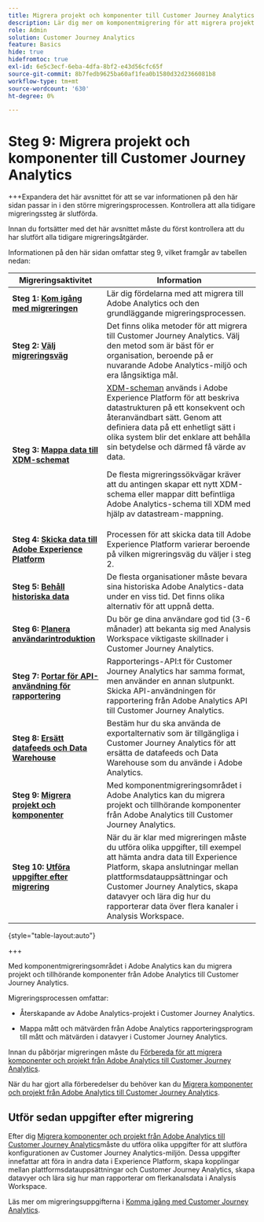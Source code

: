```yaml
---
title: Migrera projekt och komponenter till Customer Journey Analytics
description: Lär dig mer om komponentmigrering för att migrera projekt och komponenter till Customer Journey Analytics.
role: Admin
solution: Customer Journey Analytics
feature: Basics
hide: true
hidefromtoc: true
exl-id: 6e5c3ecf-6eba-4dfa-8bf2-e43d56cfc65f
source-git-commit: 8b7fedb9625ba60af1fea0b1580d32d2366081b8
workflow-type: tm+mt
source-wordcount: '630'
ht-degree: 0%

---
```


# Steg 9: Migrera projekt och komponenter till Customer Journey Analytics

+++Expandera det här avsnittet för att se var informationen på den här sidan passar in i den större migreringsprocessen. Kontrollera att alla tidigare migreringssteg är slutförda.

Innan du fortsätter med det här avsnittet måste du först kontrollera att du har slutfört alla tidigare migreringsåtgärder.

Informationen på den här sidan omfattar steg 9, vilket framgår av tabellen nedan:

| Migreringsaktivitet | Information |
|---------|----------|
| **Steg 1: [Kom igång med migreringen](/help/getting-started/cja-migration/cja-migration-getstarted.md)** | Lär dig fördelarna med att migrera till Adobe Analytics och den grundläggande migreringsprocessen. |
| **Steg 2: [Välj migreringsväg](/help/getting-started/cja-migration/cja-migration-path.md)** | Det finns olika metoder för att migrera till Customer Journey Analytics. Välj den metod som är bäst för er organisation, beroende på er nuvarande Adobe Analytics-miljö och era långsiktiga mål. |
| **Steg 3: [Mappa data till XDM-schemat](/help/getting-started/cja-migration/cja-migration-xdm.md)** | [XDM-scheman](https://experienceleague.adobe.com/en/docs/experience-platform/xdm/home#xdm-schemas) används i Adobe Experience Platform för att beskriva datastrukturen på ett konsekvent och återanvändbart sätt. Genom att definiera data på ett enhetligt sätt i olika system blir det enklare att behålla sin betydelse och därmed få värde av data.<p>De flesta migreringssökvägar kräver att du antingen skapar ett nytt XDM-schema eller mappar ditt befintliga Adobe Analytics-schema till XDM med hjälp av datastream-mappning.</p> |
| **Steg 4: [Skicka data till Adobe Experience Platform](/help/getting-started/cja-migration/cja-migration-send-to-platform.md)** | Processen för att skicka data till Adobe Experience Platform varierar beroende på vilken migreringsväg du väljer i steg 2. |
| **Steg 5: [Behåll historiska data](/help/getting-started/cja-migration/cja-migration-historical-data.md)** | De flesta organisationer måste bevara sina historiska Adobe Analytics-data under en viss tid. Det finns olika alternativ för att uppnå detta. |
| **Steg 6: [Planera användarintroduktion](/help/getting-started/cja-migration/cja-migration-onboarding.md)** | Du bör ge dina användare god tid (3-6 månader) att bekanta sig med Analysis Workspace viktigaste skillnader i Customer Journey Analytics. |
| **Steg 7: [Portar för API-användning för rapportering](/help/getting-started/cja-migration/cja-migration-api.md)** | Rapporterings-API:t för Customer Journey Analytics har samma format, men använder en annan slutpunkt. Skicka API-användningen för rapportering från Adobe Analytics API till Customer Journey Analytics. |
| **Steg 8: [Ersätt datafeeds och Data Warehouse](/help/getting-started/cja-migration/cja-migration-export-options.md)** | Bestäm hur du ska använda de exportalternativ som är tillgängliga i Customer Journey Analytics för att ersätta de datafeeds och Data Warehouse som du använde i Adobe Analytics. |
| <span class="preview">**Steg 9: [Migrera projekt och komponenter](/help/getting-started/cja-migration/cja-migration-projects.md)**</span> | <span class="preview">Med komponentmigreringsområdet i Adobe Analytics kan du migrera projekt och tillhörande komponenter från Adobe Analytics till Customer Journey Analytics.</span> |
| **Steg 10: [Utföra uppgifter efter migrering](/help/getting-started/cja-getting-started.md)** | När du är klar med migreringen måste du utföra olika uppgifter, till exempel att hämta andra data till Experience Platform, skapa anslutningar mellan plattformsdatauppsättningar och Customer Journey Analytics, skapa datavyer och lära dig hur du rapporterar data över flera kanaler i Analysis Workspace. |

{style="table-layout:auto"}

+++

Med komponentmigreringsområdet i Adobe Analytics kan du migrera projekt och tillhörande komponenter från Adobe Analytics till Customer Journey Analytics.

Migreringsprocessen omfattar:

* Återskapande av Adobe Analytics-projekt i Customer Journey Analytics.

* Mappa mått och mätvärden från Adobe Analytics rapporteringsprogram till mått och mätvärden i datavyer i Customer Journey Analytics.

Innan du påbörjar migreringen måste du [Förbereda för att migrera komponenter och projekt från Adobe Analytics till Customer Journey Analytics](https://experienceleague.adobe.com/docs/analytics/admin/admin-tools/component-migration/prepare-component-migration.html).

När du har gjort alla förberedelser du behöver kan du [Migrera komponenter och projekt från Adobe Analytics till Customer Journey Analytics](https://experienceleague.adobe.com/docs/analytics/admin/admin-tools/component-migration/component-migration.html).

## Utför sedan uppgifter efter migrering

Efter dig [Migrera komponenter och projekt från Adobe Analytics till Customer Journey Analytics](https://experienceleague.adobe.com/docs/analytics/admin/admin-tools/component-migration/component-migration.html)måste du utföra olika uppgifter för att slutföra konfigurationen av Customer Journey Analytics-miljön. Dessa uppgifter innefattar att föra in andra data i Experience Platform, skapa kopplingar mellan plattformsdatauppsättningar och Customer Journey Analytics, skapa datavyer och lära sig hur man rapporterar om flerkanalsdata i Analysis Workspace.

Läs mer om migreringsuppgifterna i [Komma igång med Customer Journey Analytics](/help/getting-started/cja-getting-started.md).
